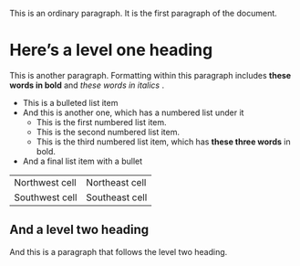 
This is an ordinary paragraph. It is the first paragraph of the document.

# Here’s a level one heading

This is another paragraph. Formatting within this paragraph includes  **these words in bold** and  _these words in italics_ .
* This is a bulleted list item
* And this is another one, which has a numbered list under it
  * This is the first numbered list item.
  * This is the second numbered list item.
  * This is the third numbered list item, which has  **these three words** in bold.
* And a final list item with a bullet


<table><tr><td>Northwest cell</td><td>Northeast cell</td></tr><tr><td>Southwest cell</td><td>Southeast cell</td></tr></table>


## And a level two heading

And this is a paragraph that follows the level two heading.

